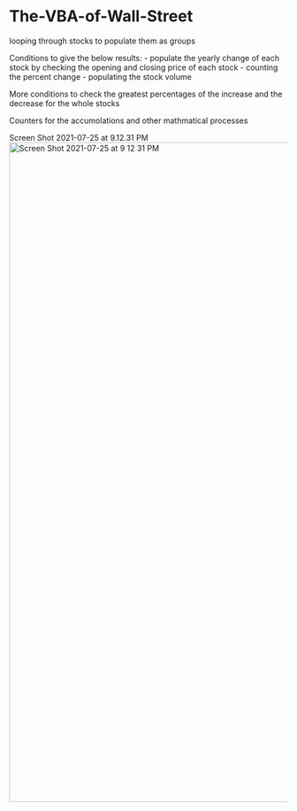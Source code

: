 # The-VBA-of-Wall-Street
looping through stocks to populate them as groups 

Conditions to give the below results:
    - populate the yearly change of each stock by checking the opening and closing price of each stock
    - counting the percent change 
    - populating the stock volume 

More conditions to check the greatest percentages of the increase and the decrease for the whole stocks 

Counters for the accumolations and other mathmatical processes 


Screen Shot 2021-07-25 at 9.12.31 PM<img width="1192" alt="Screen Shot 2021-07-25 at 9 12 31 PM" src="https://user-images.githubusercontent.com/51308869/126932218-70bd6e3f-5dce-417d-9777-e1622e197012.png">
